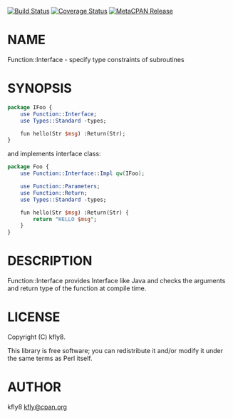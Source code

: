 [![Build Status](https://travis-ci.org/kfly8/p5-Function-Interface.svg?branch=master)](https://travis-ci.org/kfly8/p5-Function-Interface) [![Coverage Status](https://img.shields.io/coveralls/kfly8/p5-Function-Interface/master.svg?style=flat)](https://coveralls.io/r/kfly8/p5-Function-Interface?branch=master) [![MetaCPAN Release](https://badge.fury.io/pl/Function-Interface.svg)](https://metacpan.org/release/Function-Interface)
# NAME

Function::Interface - specify type constraints of subroutines

# SYNOPSIS

```perl
package IFoo {
    use Function::Interface;
    use Types::Standard -types;

    fun hello(Str $msg) :Return(Str);
}
```

and implements interface class:

```perl
package Foo {
    use Function::Interface::Impl qw(IFoo);

    use Function::Parameters;
    use Function::Return;
    use Types::Standard -types;

    fun hello(Str $msg) :Return(Str) {
        return "HELLO $msg";
    }
}
```

# DESCRIPTION

Function::Interface provides Interface like Java and checks the arguments and return type of the function at compile time.

# LICENSE

Copyright (C) kfly8.

This library is free software; you can redistribute it and/or modify
it under the same terms as Perl itself.

# AUTHOR

kfly8 <kfly@cpan.org>
